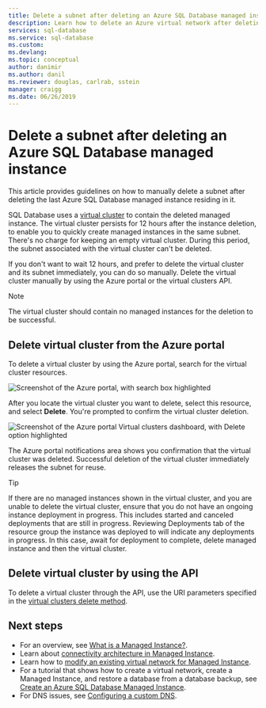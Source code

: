 ```yaml
---
title: Delete a subnet after deleting an Azure SQL Database managed instance | Microsoft Docs
description: Learn how to delete an Azure virtual network after deleting an Azure SQL Database managed instance. 
services: sql-database
ms.service: sql-database
ms.custom: 
ms.devlang: 
ms.topic: conceptual
author: danimir
ms.author: danil
ms.reviewer: douglas, carlrab, sstein
manager: craigg
ms.date: 06/26/2019
---
```

# Delete a subnet after deleting an Azure SQL Database managed instance

This article provides guidelines on how to manually delete a subnet after deleting the last Azure SQL Database managed instance residing in it.

SQL Database uses a [virtual cluster](sql-database-managed-instance-connectivity-architecture.md#virtual-cluster-connectivity-architecture) to contain the deleted managed instance. The virtual cluster persists for 12 hours after the instance deletion, to enable you to quickly create managed instances in the same subnet. There's no charge for keeping an empty virtual cluster. During this period, the subnet associated with the virtual cluster can't be deleted.

If you don't want to wait 12 hours, and prefer to delete the virtual cluster and its subnet immediately, you can do so manually. Delete the virtual cluster manually by using the Azure portal or the virtual clusters API.

> [!NOTE]
> The virtual cluster should contain no managed instances for the deletion to be successful.

## Delete virtual cluster from the Azure portal

To delete a virtual cluster by using the Azure portal, search for the virtual cluster resources.

![Screenshot of the Azure portal, with search box highlighted](./media/sql-database-managed-instance-delete-virtual-cluster/virtual-clusters-search.png)

After you locate the virtual cluster you want to delete, select this resource, and select **Delete**. You're prompted to confirm the virtual cluster deletion.

![Screenshot of the Azure portal Virtual clusters dashboard, with Delete option highlighted](./media/sql-database-managed-instance-delete-virtual-cluster/virtual-clusters-delete.png)

The Azure portal notifications area shows you confirmation that the virtual cluster was deleted. Successful deletion of the virtual cluster immediately releases the subnet for reuse.

> [!TIP]
> If there are no managed instances shown in the virtual cluster, and you are unable to delete the virtual cluster, ensure that you do not have an ongoing instance deployment in progress. This includes started and canceled deployments that are still in progress. Reviewing Deployments tab of the resource group the instance was deployed to will indicate any deployments in progress. In this case, await for deployment to complete, delete managed instance and then the virtual cluster.

## Delete virtual cluster by using the API

To delete a virtual cluster through the API, use the URI parameters specified in the [virtual clusters delete method](https://docs.microsoft.com/rest/api/sql/virtualclusters/delete).

## Next steps

- For an overview, see [What is a Managed Instance?](sql-database-managed-instance.md).
- Learn about [connectivity architecture in Managed Instance](sql-database-managed-instance-connectivity-architecture.md).
- Learn how to [modify an existing virtual network for Managed Instance](sql-database-managed-instance-configure-vnet-subnet.md).
- For a tutorial that shows how to create a virtual network, create a Managed Instance, and restore a database from a database backup, see [Create an Azure SQL Database Managed Instance](sql-database-managed-instance-get-started.md).
- For DNS issues, see [Configuring a custom DNS](sql-database-managed-instance-custom-dns.md).
